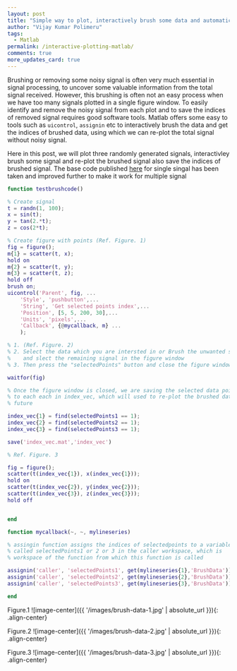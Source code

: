 ```yaml
---
layout: post
title: "Simple way to plot, interactively brush some data and automatically re-plot or to save the brushed/unbrushed data in a variable in Matlab"
author: "Vijay Kumar Polimeru"
tags: 
  - Matlab
permalink: /interactive-plotting-matlab/
comments: true
more_updates_card: true
---
```


Brushing or removing some noisy signal is often very much essential in signal processing, to uncover some valuable information from the total signal received. 
However, this brushing is often not an easy process when we have too many signals plotted in a single figure window. <!--more-->To easily identify and remove the noisy
signal from each plot and to save the indices of removed signal requires good software tools. 
Matlab offers some easy to tools such as `uicontrol`, `assignin` etc to interactively brush the data and get the indices of brushed data, using which we can re-plot the
total signal without noisy signal. 

Here in this post, we will plot three randomly generated signals, interactivley brush some signal and re-plot the brushed signal also save the indices
of brushed signal. The base code published [here]() for single singal has been taken and improved further to make it work for multiple signal

```matlab
function testbrushcode()

% Create signal
t = randn(1, 100);
x = sin(t);
y = tan(2.*t);
z = cos(2*t);

% Create figure with points (Ref. Figure. 1)
fig = figure();
m{1} = scatter(t, x);
hold on
m{2} = scatter(t, y);
m{3} = scatter(t, z);
hold off
brush on;
uicontrol('Parent', fig, ...
    'Style', 'pushbutton',...
    'String', 'Get selected points index',...
    'Position', [5, 5, 200, 30],...
    'Units', 'pixels',...
    'Callback', {@mycallback, m} ...
    );

% 1. (Ref. Figure. 2)
% 2. Select the data which you are intersted in or Brush the unwanted signal 
%    and slect the remaining signal in the figure window
% 3. Then press the "selectedPoints" button and close the figure window 

waitfor(fig)

% Once the figure window is closed, we are saving the selected data points
% to each each in index_vec, which will used to re-plot the brushed data in
% future

index_vec{1} = find(selectedPoints1 == 1);
index_vec{2} = find(selectedPoints2 == 1);
index_vec{3} = find(selectedPoints3 == 1);

save('index_vec.mat','index_vec')

% Ref. Figure. 3

fig = figure();
scatter(t(index_vec{1}), x(index_vec{1}));
hold on
scatter(t(index_vec{2}), y(index_vec{2}));
scatter(t(index_vec{3}), z(index_vec{3}));
hold off


end

function mycallback(~, ~, mylineseries)

% assingin function assigns the indices of selectedpoints to a variable
% called selectedPoints1 or 2 or 3 in the caller workspace, which is
% workspace of the function from which this function is called

assignin('caller', 'selectedPoints1', get(mylineseries{1},'BrushData'))
assignin('caller', 'selectedPoints2', get(mylineseries{2},'BrushData'))
assignin('caller', 'selectedPoints3', get(mylineseries{3},'BrushData'))

end
```

Figure.1
![image-center]({{ '/images/brush-data-1.jpg' | absolute_url }}){: .align-center}

Figure.2
![image-center]({{ '/images/brush-data-2.jpg' | absolute_url }}){: .align-center}

Figure.3
![image-center]({{ '/images/brush-data-3.jpg' | absolute_url }}){: .align-center}